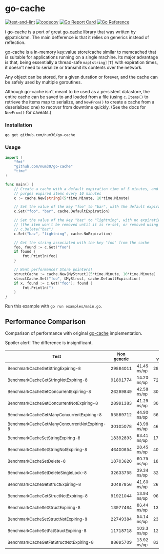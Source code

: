 # go-cache

[![test-and-lint](https://github.com/num30/go-cache/actions/workflows/test.yaml/badge.svg)](https://github.com/num30/go-cache/actions/workflows/test.yaml)
[![codecov](https://codecov.io/gh/num30/go-cache/branch/main/graph/badge.svg?token=FMvJ4TbC2r)](https://codecov.io/gh/num30/go-cache)
[![Go Report Card](https://goreportcard.com/badge/github.com/num30/go-cache)](https://goreportcard.com/report/github.com/num30/go-cache)
[![Go Reference](https://pkg.go.dev/badge/github.com/num30/go-cache.svg)](https://pkg.go.dev/github.com/num30/go-cache)

ℹ️ go-cache is a port of great [go-cache](https://github.com/patrickmn/go-cache) library that was written by @patrickmn. The main defference is that it relies on generics instead of reflection.

go-cache is a  in-memory key:value store/cache similar to memcached that is
suitable for applications running on a single machine. Its major advantage is
that, being essentially a thread-safe `map[string][T]` with expiration
times, it doesn't need to serialize or transmit its contents over the network.

Any object can be stored, for a given duration or forever, and the cache can be
safely used by multiple goroutines.

Although go-cache isn't meant to be used as a persistent datastore, the entire
cache can be saved to and loaded from a file (using `c.Items()` to retrieve the
items map to serialize, and `NewFrom()` to create a cache from a deserialized
one) to recover from downtime quickly. (See the docs for `NewFrom()` for caveats.)

### Installation

`go get github.com/num30/go-cache`

### Usage

```go
import (
	"fmt"
	"github.com/num30/go-cache"
	"time"
)

func main() {
	// Create a cache with a default expiration time of 5 minutes, and which
	// purges expired items every 10 minutes
	c := cache.New[string](5*time.Minute, 10*time.Minute)

	// Set the value of the key "foo" to "bar", with the default expiration time
	c.Set("foo", "bar", cache.DefaultExpiration)

	// Set the value of the key "baz" to "lightning", with no expiration time
	// (the item won't be removed until it is re-set, or removed using
	// c.Delete("baz")
	c.Set("baz", "lightning", cache.NoExpiration)

	// Get the string associated with the key "foo" from the cache
	foo, found := c.Get("foo")
	if found {
		fmt.Println(foo)
	}

	// Want performance? Store pointers!
	structCache := cache.New[MyStruct](5*time.Minute, 10*time.Minute)
	structCache.Set("foo", &MyStruct, cache.DefaultExpiration)
	if x, found := c.Get("foo"); found {
		fmt.Println(")
	}
}
```

Run this example with `go run examples/main.go`.

## Performance Comparison
Comparison of performance with original [go-cache](https://github.com/patrickmn/go-cache) implementation.

Spoiler alert! The difference is insignificant.



| <sub>Test </sub>                                        |    <sub> [Non generic](https://github.com/patrickmn/go-cache)</sub> |       |         <sub>This version</sub> |           |  
|----------------------------------------------|-----------|-------------|-----------|---------------|
| <sub>BenchmarkCacheGetStringExpiring-8            </sub>|  <sub>29884011</sub> | <sub>41.45 ns/op</sub> | <sub>28318041</sub> | <sub>43.31 ns/op</sub> |
| <sub>BenchmarkCacheGetStringNotExpiring-8         </sub>|  <sub>91891774</sub> | <sub>14.20 ns/op</sub> | <sub>72259294</sub> | <sub>14.02 ns/op</sub> |
| <sub>BenchmarkCacheGetConcurrentExpiring-8        </sub>|  <sub>26299849</sub> | <sub>42.58 ns/op</sub> | <sub>30129078</sub> | <sub>39.53 ns/op</sub> |
| <sub>BenchmarkCacheGetConcurrentNotExpiring-8     </sub>|  <sub>28991383</sub> | <sub>41.25 ns/op</sub> | <sub>30760544</sub> | <sub>38.09 ns/op</sub> |
| <sub>BenchmarkCacheGetManyConcurrentExpiring-8    </sub>|  <sub>55589712</sub> | <sub>44.90 ns/op</sub> | <sub>56991110</sub> | <sub>38.86 ns/op</sub> |
| <sub>BenchmarkCacheGetManyConcurrentNotExpiring-8 </sub>|  <sub>30105078</sub> | <sub>43.98 ns/op</sub> | <sub>46270045</sub> | <sub>41.54 ns/op</sub> |
| <sub>BenchmarkCacheSetStringExpiring-8            </sub>|  <sub>18392893</sub> | <sub>63.41 ns/op</sub> | <sub>17788724</sub> | <sub>61.42 ns/op</sub> |
| <sub>BenchmarkCacheSetStringNotExpiring-8         </sub>|  <sub>46400654</sub> | <sub>28.45 ns/op</sub> | <sub>40226074</sub> | <sub>27.41 ns/op</sub> |
| <sub>BenchmarkCacheSetDelete-8                    </sub>|  <sub>18703620</sub> | <sub>60.75 ns/op</sub> | <sub>18270448</sub> | <sub>59.90 ns/op</sub> |
| <sub>BenchmarkCacheSetDeleteSingleLock-8          </sub>|  <sub>32633755</sub> | <sub>39.34 ns/op</sub> | <sub>32415156</sub> | <sub>36.96 ns/op</sub> |
| <sub>BenchmarkCacheGetStructExpiring-8            </sub>|  <sub>30487856</sub> | <sub>41.60 ns/op</sub> | <sub>26925226</sub> | <sub>40.55 ns/op</sub> |
| <sub>BenchmarkCacheGetStructNotExpiring-8         </sub>|  <sub>91921044</sub> | <sub>13.94 ns/op</sub> | <sub>96379750</sub> | <sub>13.08 ns/op</sub> |
| <sub>BenchmarkCacheSetStructExpiring-8            </sub>|  <sub>13977464</sub> | <sub>86.44 ns/op</sub> | <sub>13364509</sub> | <sub>87.69 ns/op</sub> |
| <sub>BenchmarkCacheSetStructNotExpiring-8         </sub>|  <sub>22749384</sub> | <sub>54.14 ns/op</sub> | <sub>23207397</sub> | <sub>52.58 ns/op</sub> |
| <sub>BenchmarkCacheSetFatStructExpiring-8         </sub>|  <sub>11718718</sub> | <sub>103.3 ns/op</sub> | <sub>12051895</sub> | <sub>102.3 ns/op</sub> |
| <sub>BenchmarkCacheGetFatStructNotExpiring-8      </sub>|  <sub>88695709</sub> | <sub>13.92 ns/op</sub> | <sub>83220014</sub> | <sub>13.76 ns/op</sub> |

